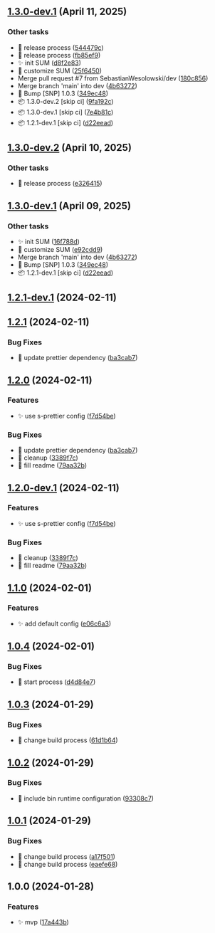 ## [1.3.0-dev.1](https://github.com/SebastianWesolowski/s-postgres/compare/v1.2.1...v1.3.0-dev.1) (April 11, 2025)


### Other tasks

- 🐛 release process ([544479c](https://github.com/SebastianWesolowski/s-postgres/commit/544479ca53994c9bda899e9d79a912a75216436f))
- 🐛 release process ([fb85ef9](https://github.com/SebastianWesolowski/s-postgres/commit/fb85ef96ab64bfb37e8d8e0d81640c07ecb03209))
- ✨ init SUM ([d8f2e83](https://github.com/SebastianWesolowski/s-postgres/commit/d8f2e83f7950d7d58e3edbbd98050d49a06b3d2b))
- 🔧 customize SUM ([25f6450](https://github.com/SebastianWesolowski/s-postgres/commit/25f64505db0ba4d9b4d2752717472f1f5946533f))
- Merge pull request #7 from SebastianWesolowski/dev ([180c856](https://github.com/SebastianWesolowski/s-postgres/commit/180c856635bc6e0b27e248ef240fe80e3309e2ad))
- Merge branch 'main' into dev ([4b63272](https://github.com/SebastianWesolowski/s-postgres/commit/4b632723c6f985fe0409b6ba52d0fdcff048d46e))
- 🔧 Bump [SNP] 1.0.3 ([349ec48](https://github.com/SebastianWesolowski/s-postgres/commit/349ec48551289ecea1108110401c9dff478b01c4))
- 📦 1.3.0-dev.2 [skip ci] ([9fa192c](https://github.com/SebastianWesolowski/s-postgres/commit/9fa192cab7f364978c80d3d31b0228779352e593))
- 📦 1.3.0-dev.1 [skip ci] ([7e4b81c](https://github.com/SebastianWesolowski/s-postgres/commit/7e4b81c07ecf554583c61aa0d768ce006c9e1eca))
- 📦 1.2.1-dev.1 [skip ci] ([d22eead](https://github.com/SebastianWesolowski/s-postgres/commit/d22eeadc5b1ea92d31e0881ae7c658cf3440f584))

## [1.3.0-dev.2](https://github.com/SebastianWesolowski/s-postgres/compare/v1.3.0-dev.1...v1.3.0-dev.2) (April 10, 2025)


### Other tasks

- 🐛 release process ([e326415](https://github.com/SebastianWesolowski/s-postgres/commit/e326415479257a2edfb1febf4132fc1e3353fec9))

## [1.3.0-dev.1](https://github.com/SebastianWesolowski/s-postgres/compare/v1.2.1...v1.3.0-dev.1) (April 09, 2025)


### Other tasks

- ✨ init SUM ([16f788d](https://github.com/SebastianWesolowski/s-postgres/commit/16f788d5320edab6a4b2463602a5534352075665))
- 🔧 customize SUM ([e92cdd9](https://github.com/SebastianWesolowski/s-postgres/commit/e92cdd9b184adb0f0c67257a6cf17d4efdac3552))
- Merge branch 'main' into dev ([4b63272](https://github.com/SebastianWesolowski/s-postgres/commit/4b632723c6f985fe0409b6ba52d0fdcff048d46e))
- 🔧 Bump [SNP] 1.0.3 ([349ec48](https://github.com/SebastianWesolowski/s-postgres/commit/349ec48551289ecea1108110401c9dff478b01c4))
- 📦 1.2.1-dev.1 [skip ci] ([d22eead](https://github.com/SebastianWesolowski/s-postgres/commit/d22eeadc5b1ea92d31e0881ae7c658cf3440f584))

## [1.2.1-dev.1](https://github.com/SebastianWesolowski/s-postgres/compare/v1.2.0...v1.2.1-dev.1) (2024-02-11)

## [1.2.1](https://github.com/SebastianWesolowski/s-postgres/compare/v1.2.0...v1.2.1) (2024-02-11)


### Bug Fixes

* 🐛 update prettier dependency ([ba3cab7](https://github.com/SebastianWesolowski/s-postgres/commit/ba3cab788c9820f57fbcf1feb0251a52752ed946))

## [1.2.0](https://github.com/SebastianWesolowski/s-postgres/compare/v1.1.0...v1.2.0) (2024-02-11)


### Features

* ✨ use s-prettier config ([f7d54be](https://github.com/SebastianWesolowski/s-postgres/commit/f7d54be521d3060d8b11be54f1f3f0d1c7391a3b))


### Bug Fixes

* 🐛 update prettier dependency ([ba3cab7](https://github.com/SebastianWesolowski/s-postgres/commit/ba3cab788c9820f57fbcf1feb0251a52752ed946))
* 🐛 cleanup ([3389f7c](https://github.com/SebastianWesolowski/s-postgres/commit/3389f7cb40a0ed85610d7c0e0e288313db7eac8e))
* 🐛 fill readme ([79aa32b](https://github.com/SebastianWesolowski/s-postgres/commit/79aa32b07c66fe331e3907f483ec9c74ad1a9a7b))

## [1.2.0-dev.1](https://github.com/SebastianWesolowski/s-postgres/compare/v1.1.0...v1.2.0-dev.1) (2024-02-11)


### Features

* ✨ use s-prettier config ([f7d54be](https://github.com/SebastianWesolowski/s-postgres/commit/f7d54be521d3060d8b11be54f1f3f0d1c7391a3b))


### Bug Fixes

* 🐛 cleanup ([3389f7c](https://github.com/SebastianWesolowski/s-postgres/commit/3389f7cb40a0ed85610d7c0e0e288313db7eac8e))
* 🐛 fill readme ([79aa32b](https://github.com/SebastianWesolowski/s-postgres/commit/79aa32b07c66fe331e3907f483ec9c74ad1a9a7b))

## [1.1.0](https://github.com/SebastianWesolowski/s-postgres/compare/v1.0.4...v1.1.0) (2024-02-01)


### Features

* ✨ add default config ([e06c6a3](https://github.com/SebastianWesolowski/s-postgres/commit/e06c6a3f9f6fbf020bcd558949eb643fdd5ca358))

## [1.0.4](https://github.com/SebastianWesolowski/s-postgres/compare/v1.0.3...v1.0.4) (2024-02-01)


### Bug Fixes

* 🐛 start process ([d4d84e7](https://github.com/SebastianWesolowski/s-postgres/commit/d4d84e7ce8f9371c445a4c5c411e38b45aa0f426))

## [1.0.3](https://github.com/SebastianWesolowski/s-postgres/compare/v1.0.2...v1.0.3) (2024-01-29)


### Bug Fixes

* 🐛 change build process ([61d1b64](https://github.com/SebastianWesolowski/s-postgres/commit/61d1b6431367a5a704823fda32fca043509e68f0))

## [1.0.2](https://github.com/SebastianWesolowski/s-postgres/compare/v1.0.1...v1.0.2) (2024-01-29)


### Bug Fixes

* 🐛 include bin runtime configuration ([93308c7](https://github.com/SebastianWesolowski/s-postgres/commit/93308c75ffa6fa5bd8987362c23556d406bf94a2))

## [1.0.1](https://github.com/SebastianWesolowski/s-postgres/compare/v1.0.0...v1.0.1) (2024-01-29)

### Bug Fixes

- 🐛 change build process ([a17f501](https://github.com/SebastianWesolowski/s-postgres/commit/a17f501200bc288fe17dbb07dde700a3137d4d60))
- 🐛 change build process ([eaefe68](https://github.com/SebastianWesolowski/s-postgres/commit/eaefe68d818014333ec4ed7abf3407aea9ac6521))

## 1.0.0 (2024-01-28)

### Features

- ✨ mvp ([17a443b](https://github.com/SebastianWesolowski/s-postgres/commit/17a443b1287ad7326f53c222499b4230e257eb3e))
